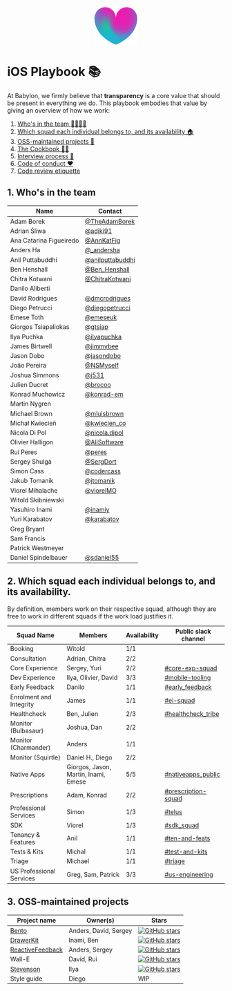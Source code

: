 <p align="center">
<img src="logo.png">
</p>


iOS Playbook 📚
==================================

At Babylon, we firmly believe that **transparency** is a core value that should be present in everything we do. This playbook embodies that value by giving an overview of how we work:

1. [Who's in the team 👨‍👩‍👧‍👦](#1-whos-in-the-team)
2. [Which squad each individual belongs to, and its availability 🏠](#2-which-squad-each-individual-belongs-to-and-its-availability)
3. [OSS-maintained projects 🚀](#3-oss-maintained-projects)
4. [The Cookbook 👩‍🍳](/Cookbook/README.md)
5. [Interview process 📝](/Interview/README.md)
6. [Code of conduct ❤️](/Etiquette/README.md)
7. [Code review etiquette](/Etiquette/CODE_REVIEW.md)

## 1. Who's in the team

| Name                    | Contact                                                       |
|-------------------------|---------------------------------------------------------------|
| Adam Borek              | [@TheAdamBorek](https://twitter.com/TheAdamBorek)             |
| Adrian Śliwa            | [@adiki91](https://twitter.com/adiki91)                       |
| Ana Catarina Figueiredo | [@AnnKatFig](https://twitter.com/AnnKatFig)                   |
| Anders Ha               | [@_andersha](https://twitter.com/_andersha)                   |
| Anil Puttabuddhi        | [@anilputtabuddhi](https://github.com/anilputtabuddhi)        |
| Ben Henshall            | [@Ben_Henshall](https://twitter.com/ben_henshall?lang=en)     |
| Chitra Kotwani          | [@ChitraKotwani](https://twitter.com/chitrakotwani)           |
| Danilo Aliberti         |                                                               |
| David Rodrigues         | [@dmcrodrigues](https://twitter.com/dmcrodrigues)             |
| Diego Petrucci          | [@diegopetrucci](https://twitter.com/diegopetrucci)           |
| Emese Toth              | [@emeseuk](https://github.com/emeseuk)           |
| Giorgos Tsiapaliokas    | [@gtsiap](https://github.com/gtsiap)                          |
| Ilya Puchka             | [@ilyapuchka](https://twitter.com/ilyapuchka)                 |
| James Birtwell          | [@jimmybee](https://github.com/jimmybee)
| Jason Dobo              | [@jasondobo](https://github.com/jasondobo)                    |
| João Pereira            | [@NSMyself](https://twitter.com/nsmyself)                     |
| Joshua Simmons          | [@j531](https://github.com/j531)                              |
| Julien Ducret           | [@brocoo](https://github.com/brocoo)                          |
| Konrad Muchowicz        | [@konrad-em](https://github.com/konrad-em)                    |
| Martin Nygren           |                                                               |
| Michael Brown           | [@mluisbrown](https://twitter.com/mluisbrown)                 |
| Michał Kwiecień         | [@kwiecien_co](https://twitter.com/kwiecien_co)               |
| Nicola Di Pol           | [@nicola.dipol](https://github.com/horothesun)                |
| Olivier Halligon        | [@AliSoftware](https://twitter.com/aligatr)                   |
| Rui Peres               | [@peres](https://twitter.com/peres)                           |
| Sergey Shulga           | [@SergDort](https://twitter.com/SergDort)                     |
| Simon Cass              | [@codercass](https://twitter.com/codercass)                   |
| Jakub Tomanik           | [@jtomanik](https://github.com/jtomanik)                      |
| Viorel Mihalache        | [@viorelMO](https://twitter.com/viorelMO)                     |
| Witold Skibniewski      |                                                               |
| Yasuhiro Inami          | [@inamiy](https://twitter.com/inamiy)                         |
| Yuri Karabatov          | [@karabatov](https://twitter.com/karabatov)                   |
| Greg Bryant             |                                                               |
| Sam Francis             |                                                               |
| Patrick Westmeyer       |                                                               |
| Daniel Spindelbauer     | [@sdaniel55](https://twitter.com/sdaniel55)                   |


## 2. Which squad each individual belongs to, and its availability.

By definition, members work on their respective squad, although they are free to work in different squads if the work load justifies it.


| Squad Name                    | Members                                     | Availability | Public slack channel |
|-------------------------------|---------------------------------------------| ------------ | -------------------- |
| Booking                       | Witold                                      |    1/1       | |
| Consultation                  | Adrian, Chitra                              |    2/2       | |
| Core Experience               | Sergey, Yuri                                |    2/2       | [#core-exp-squad](https://babylonhealth.slack.com/archives/CCSE8JLK0) |
| Dev Experience                | Ilya, Olivier, David                        |    3/3       | [#mobile-tooling](https://babylonhealth.slack.com/messages/CL3QSC2NM) |
| Early Feedback                | Danilo                                      |    1/1       | [#early_feedback](https://babylonhealth.slack.com/archives/CLGA76GG7) |
| Enrolment and Integrity       | James                                |    1/1       | [#ei-squad](https://babylonhealth.slack.com/archives/CGR4D5NKX) |
| Healthcheck                   | Ben, Julien                                 |    2/3       | [#healthcheck_tribe](https://babylonhealth.slack.com/archives/C7995CX3R) |
| Monitor (Bulbasaur)           | Joshua, Dan                                 |    2/2       | |
| Monitor (Charmander)          | Anders                                      |    1/1       |  |
| Monitor (Squirtle)            | Daniel H., Diego                            |    2/2       |  |
| Native Apps                   | Giorgos, Jason, Martin, Inami, Emese        |    5/5       | [#nativeapps_public](https://babylonhealth.slack.com/archives/CE5P8LRNH) |
| Prescriptions                 | Adam, Konrad                                |    2/2       | [#prescription-squad](https://babylonhealth.slack.com/archives/C88TCM9JB) |
| Professional Services         | Simon                                       |    1/3       | [#telus](https://babylonhealth.slack.com/archives/CAJ7YQZ5Z) |
| SDK                           | Viorel                                      |    1/3       | [#sdk_squad](https://babylonhealth.slack.com/archives/CC5JNDGJJ) |
| Tenancy & Features            | Anil                                        |    1/1       | [#ten-and-feats](https://babylonhealth.slack.com/messages/CHJB79CFR) |
| Tests & Kits                  | Michal                                      |    1/1       | [#test-and-kits](https://babylonhealth.slack.com/archives/CGCDJA8CD) |
| Triage                        | Michael                                     |    1/1       | [#triage](https://babylonhealth.slack.com/messages/CE6H6SLRX) |
| US Professional Services      | Greg, Sam, Patrick                          |    3/3       | [#us-engineering](https://babylonhealth.slack.com/archives/CEE6CD37E) |


## 3. OSS-maintained projects

| Project name                  | Owner(s)                 | Stars        |
|-------------------------------|--------------------------| ------------ |
| [Bento](https://github.com/Babylonpartners/Bento)                         | Anders, David, Sergey    | [![GitHub stars](https://img.shields.io/github/stars/BabylonPartners/Bento.svg?style=social&label=Star&maxAge=2592000)](https://GitHub.com/BabylonPartners/Bento/stargazers/) |
| [DrawerKit](https://github.com/Babylonpartners/DrawerKit)                     | Inami, Ben               |    [![GitHub stars](https://img.shields.io/github/stars/BabylonPartners/DrawerKit.svg?style=social&label=Star&maxAge=2592000)](https://GitHub.com/BabylonPartners/DrawerKit/stargazers/) |
| [ReactiveFeedback](https://github.com/Babylonpartners/ReactiveFeedback)              | Anders, Sergey           |    [![GitHub stars](https://img.shields.io/github/stars/BabylonPartners/ReactiveFeedback.svg?style=social&label=Star&maxAge=2592000)](https://GitHub.com/BabylonPartners/ReactiveFeedback/stargazers/) |
| Wall-E                        | David, Rui               |    [![GitHub stars](https://img.shields.io/github/stars/BabylonPartners/Wall-E.svg?style=social&label=Star&maxAge=2592000)](https://GitHub.com/BabylonPartners/Wall-E/stargazers/)    |
| [Stevenson](https://github.com/Babylonpartners/Stevenson)                     | Ilya                     |    [![GitHub stars](https://img.shields.io/github/stars/BabylonPartners/Stevenson.svg?style=social&label=Star&maxAge=2592000)](https://GitHub.com/BabylonPartners/Stevenson/stargazers/) |
| Style guide                   | Diego                    |    WIP       |
